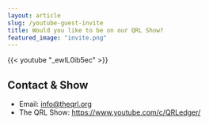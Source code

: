 ```yaml
---
layout: article
slug: /youtube-guest-invite
title: Would you like to be on our QRL Show?
featured_image: "invite.png"
---
```


{{< youtube "_ewlL0ib5ec" >}}

## Contact & Show

- Email: info@theqrl.org
- The QRL Show: https://www.youtube.com/c/QRLedger/